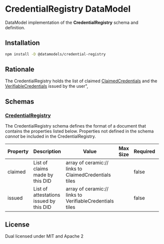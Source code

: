 # CredentialRegistry DataModel

DataModel implementation of the **CredentialRegistry** schema and definition.

## Installation

```sh
npm install -D @datamodels/credential-registry
```

## Rationale

The CredentialRegistry holds the list of claimed [ClaimedCredentials](../claimed-credential/) and the [VerifiableCredentials](../verifiable-credential/) issued by the user",

## Schemas

### [CredentialRegistry](./schemas/CredentialRegistry.json)

The CredentialRegistry schema defines the format of a document that contains the properties listed below. Properties not defined in the schema _cannot_ be included in the CredentialRegistry.

| Property | Description                             | Value                                                    | Max Size | Required | Example |
| -------- | --------------------------------------- | -------------------------------------------------------- | -------- | -------- | ------- |
| claimed  | List of claims made by this DID         | array of ceramic:// links to ClaimedCredentials tiles    |          | false    |         |
| issued   | List of attestations issued by this DID | array of ceramic:// links to VerifiableCredentials tiles |          | false    |         |

## License

Dual licensed under MIT and Apache 2
